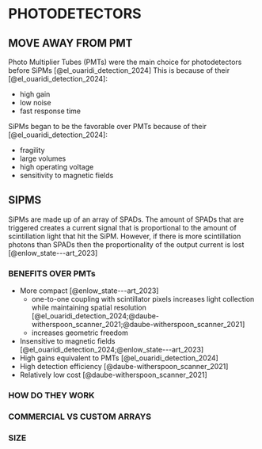 # PHOTODETECTORS

## MOVE AWAY FROM PMT
Photo Multiplier Tubes (PMTs) were the main choice for photodetectors before SiPMs [@el_ouaridi_detection_2024]
This is because of their [@el_ouaridi_detection_2024]:

- high gain
- low noise
- fast response time

SiPMs began to be the favorable over PMTs because of their [@el_ouaridi_detection_2024]:

- fragility
- large volumes
- high operating voltage
- sensitivity to magnetic fields

## SIPMS

SiPMs are made up of an array of SPADs. The amount of SPADs that are triggered creates a current signal that is proportional to the amount of scintillation light that hit the SiPM. However, if there is more scintillation photons than SPADs then the proportionality of the output current is lost [@enlow_state---art_2023]

### BENEFITS OVER PMTs

- More compact [@enlow_state---art_2023]
    - one-to-one coupling with scintillator pixels increases light collection while maintaining spatial resolution [@el_ouaridi_detection_2024;@daube-witherspoon_scanner_2021;@daube-witherspoon_scanner_2021]
    - increases geometric freedom
- Insensitive to magnetic fields [@el_ouaridi_detection_2024;@enlow_state---art_2023]
- High gains equivalent to PMTs [@el_ouaridi_detection_2024]
- High detection efficiency [@daube-witherspoon_scanner_2021]
- Relatively low cost [@daube-witherspoon_scanner_2021]

### HOW DO THEY WORK

### COMMERCIAL VS CUSTOM ARRAYS

### SIZE